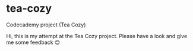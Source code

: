 # tea-cozy
Codecademy project (Tea Cozy)

Hi, this is my attempt at the Tea Cozy project.
Please have a look and give me some feedback 😊
